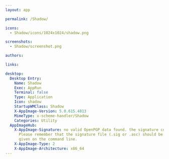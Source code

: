 ```yaml
---
layout: app

permalink: /Shadow/

icons:
  - Shadow/icons/1024x1024/shadow.png

screenshots:
  - Shadow/screenshot.png

authors:

links:

desktop:
  Desktop Entry:
    Name: Shadow
    Exec: AppRun
    Terminal: false
    Type: Application
    Icon: shadow
    StartupWMClass: Shadow
    X-AppImage-Version: 5.0.615.4813
    MimeType: x-scheme-handler/Shadow
    Categories: Utility
  AppImageHub:
    X-AppImage-Signature: no valid OpenPGP data found. the signature could not be verified.
      Please remember that the signature file (.sig or .asc) should be the first file
      given on the command line.
    X-AppImage-Type: 2
    X-AppImage-Architecture: x86_64
---
```


